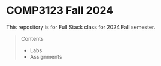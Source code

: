 # COMP3123 Fall 2024
This repository is for Full Stack class for 2024 Fall semester.

> Contents
> - Labs
> - Assignments
